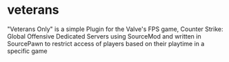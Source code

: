 # veterans
"Veterans Only" is a simple Plugin for the Valve's FPS game, Counter Strike: Global Offensive Dedicated Servers using SourceMod and written in SourcePawn to restrict access of players based on their playtime in a specific game
